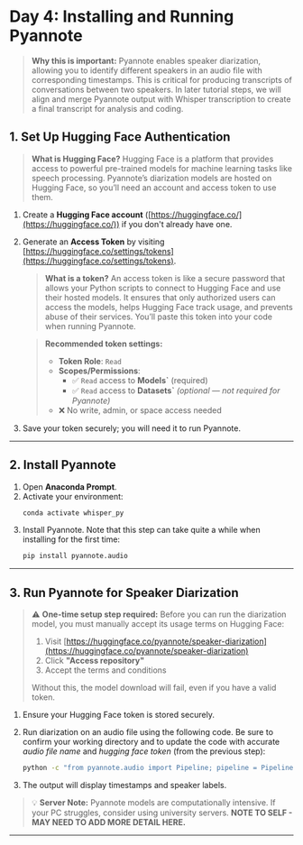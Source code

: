 # **Day 4: Installing and Running Pyannote**

> **Why this is important:** Pyannote enables speaker diarization, allowing you to identify different speakers in an audio file with corresponding timestamps. This is critical for producing transcripts of conversations between two speakers. In later tutorial steps, we will align and merge Pyannote output with Whisper transcription to create a final transcript for analysis and coding.

## **1. Set Up Hugging Face Authentication**

> **What is Hugging Face?** Hugging Face is a platform that provides access to powerful pre-trained models for machine learning tasks like speech processing. Pyannote’s diarization models are hosted on Hugging Face, so you’ll need an account and access token to use them.

1. Create a **Hugging Face account** ([https://huggingface.co/](https://huggingface.co/)) if you don't already have one.
2. Generate an **Access Token** by visiting [https://huggingface.co/settings/tokens](https://huggingface.co/settings/tokens).

   > **What is a token?** An access token is like a secure password that allows your Python scripts to connect to Hugging Face and use their hosted models. It ensures that only authorized users can access the models, helps Hugging Face track usage, and prevents abuse of their services. You’ll paste this token into your code when running Pyannote.

   > **Recommended token settings:**
   > - **Token Role**: `Read`
   > - **Scopes/Permissions**:
   >   - ✅ `Read` access to **Models`** (required)
   >   - ✅ `Read` access to **Datasets`** *(optional — not required for Pyannote)*
   > - ❌ No write, admin, or space access needed

3. Save your token securely; you will need it to run Pyannote.

---

## **2. Install Pyannote**

1. Open **Anaconda Prompt**.
2. Activate your environment:
   ```sh
   conda activate whisper_py
   ```
3. Install Pyannote. Note that this step can take quite a while when installing for the first time:
   ```sh
   pip install pyannote.audio
   ```

---

## **3. Run Pyannote for Speaker Diarization**

> ⚠️ **One-time setup step required:** Before you can run the diarization model, you must manually accept its usage terms on Hugging Face:
>
> 1. Visit [https://huggingface.co/pyannote/speaker-diarization](https://huggingface.co/pyannote/speaker-diarization)
> 2. Click **"Access repository"**
> 3. Accept the terms and conditions
>
> Without this, the model download will fail, even if you have a valid token.

1. Ensure your Hugging Face token is stored securely.

2. Run diarization on an audio file using the following code. Be sure to confirm your working directory and to update the code with accurate *audio file name* and *hugging face token* (from the previous step):

   ```sh
   python -c "from pyannote.audio import Pipeline; pipeline = Pipeline.from_pretrained('pyannote/speaker-diarization', use_auth_token='YOUR_TOKEN_HERE'); print(pipeline('test_audio.wav'))"
   ```

3. The output will display timestamps and speaker labels.

> 💡 **Server Note:** Pyannote models are computationally intensive. If your PC struggles, consider using university servers. **NOTE TO SELF - MAY NEED TO ADD MORE DETAIL HERE.**

---
